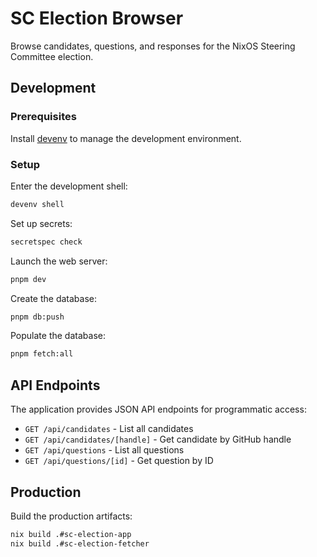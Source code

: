 # SC Election Browser

Browse candidates, questions, and responses for the NixOS Steering Committee election.

## Development

### Prerequisites

Install [devenv](https://devenv.sh) to manage the development environment.

### Setup

Enter the development shell:

```bash
devenv shell
```

Set up secrets:

```bash
secretspec check
```

Launch the web server:

```bash
pnpm dev
```

Create the database:

```bash
pnpm db:push
```

Populate the database:

```bash
pnpm fetch:all
```

## API Endpoints

The application provides JSON API endpoints for programmatic access:

- `GET /api/candidates` - List all candidates
- `GET /api/candidates/[handle]` - Get candidate by GitHub handle
- `GET /api/questions` - List all questions
- `GET /api/questions/[id]` - Get question by ID

## Production

Build the production artifacts:

```bash
nix build .#sc-election-app
nix build .#sc-election-fetcher
```
